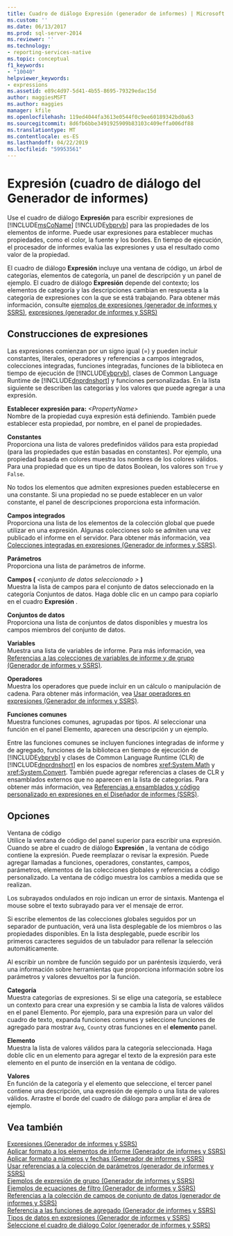 ```yaml
---
title: Cuadro de diálogo Expresión (generador de informes) | Microsoft Docs
ms.custom: ''
ms.date: 06/13/2017
ms.prod: sql-server-2014
ms.reviewer: ''
ms.technology:
- reporting-services-native
ms.topic: conceptual
f1_keywords:
- "10040"
helpviewer_keywords:
- expressions
ms.assetid: e89c4d97-5d41-4b55-8695-79329edac15d
author: maggiesMSFT
ms.author: maggies
manager: kfile
ms.openlocfilehash: 119ed4044fa3613e0544f0c9ee60189342bd0a63
ms.sourcegitcommit: 8d6fb6bbe3491925909b83103c409effa006df88
ms.translationtype: MT
ms.contentlocale: es-ES
ms.lasthandoff: 04/22/2019
ms.locfileid: "59953561"
---
```

# <a name="expression-dialog-box-report-builder"></a>Expresión (cuadro de diálogo del Generador de informes)
  Use el cuadro de diálogo **Expresión** para escribir expresiones de [!INCLUDE[msCoName](../includes/msconame-md.md)] [!INCLUDE[vbprvb](../includes/vbprvb-md.md)] para las propiedades de los elementos de informe. Puede usar expresiones para establecer muchas propiedades, como el color, la fuente y los bordes. En tiempo de ejecución, el procesador de informes evalúa las expresiones y usa el resultado como valor de la propiedad.  
  
 El cuadro de diálogo **Expresión** incluye una ventana de código, un árbol de categorías, elementos de categoría, un panel de descripción y un panel de ejemplo. El cuadro de diálogo **Expresión** depende del contexto; los elementos de categoría y las descripciones cambian en respuesta a la categoría de expresiones con la que se está trabajando. Para obtener más información, consulte [ejemplos de expresiones &#40;generador de informes y SSRS&#41;](report-design/expression-examples-report-builder-and-ssrs.md), [expresiones &#40;generador de informes y SSRS&#41;](report-design/expressions-report-builder-and-ssrs.md)  
  
## <a name="expression-constructs"></a>Construcciones de expresiones  
 Las expresiones comienzan por un signo igual (=) y pueden incluir constantes, literales, operadores y referencias a campos integrados, colecciones integradas, funciones integradas, funciones de la biblioteca en tiempo de ejecución de [!INCLUDE[vbprvb](../includes/vbprvb-md.md)], clases de Common Language Runtime de [!INCLUDE[dnprdnshort](../includes/dnprdnshort-md.md)] y funciones personalizadas. En la lista siguiente se describen las categorías y los valores que puede agregar a una expresión.  
  
 **Establecer expresión para:**  _\<PropertyName>_  
 Nombre de la propiedad cuya expresión está definiendo. También puede establecer esta propiedad, por nombre, en el panel de propiedades.  
  
 **Constantes**  
 Proporciona una lista de valores predefinidos válidos para esta propiedad (para las propiedades que están basadas en constantes). Por ejemplo, una propiedad basada en colores muestra los nombres de los colores válidos. Para una propiedad que es un tipo de datos Boolean, los valores son `True` y `False`.  
  
 No todos los elementos que admiten expresiones pueden establecerse en una constante. Si una propiedad no se puede establecer en un valor constante, el panel de descripciones proporciona esta información.  
  
 **Campos integrados**  
 Proporciona una lista de los elementos de la colección global que puede utilizar en una expresión. Algunas colecciones solo se admiten una vez publicado el informe en el servidor. Para obtener más información, vea [Colecciones integradas en expresiones &#40;Generador de informes y SSRS&#41;](report-design/built-in-collections-in-expressions-report-builder.md).  
  
 **Parámetros**  
 Proporciona una lista de parámetros de informe.  
  
 **Campos (**  _\<conjunto de datos seleccionado >_ **)**  
 Muestra la lista de campos para el conjunto de datos seleccionado en la categoría Conjuntos de datos. Haga doble clic en un campo para copiarlo en el cuadro **Expresión** .  
  
 **Conjuntos de datos**  
 Proporciona una lista de conjuntos de datos disponibles y muestra los campos miembros del conjunto de datos.  
  
 **Variables**  
 Muestra una lista de variables de informe. Para más información, vea [Referencias a las colecciones de variables de informe y de grupo &#40;Generador de informes y SSRS&#41;](report-design/built-in-collections-report-and-group-variables-references-report-builder.md).  
  
 **Operadores**  
 Muestra los operadores que puede incluir en un cálculo o manipulación de cadena. Para obtener más información, vea [Usar operadores en expresiones &#40;Generador de informes y SSRS&#41;](report-design/operators-in-expressions-report-builder-and-ssrs.md).  
  
 **Funciones comunes**  
 Muestra funciones comunes, agrupadas por tipos. Al seleccionar una función en el panel Elemento, aparecen una descripción y un ejemplo.  
  
 Entre las funciones comunes se incluyen funciones integradas de informe y de agregado, funciones de la biblioteca en tiempo de ejecución de [!INCLUDE[vbprvb](../includes/vbprvb-md.md)] y clases de Common Language Runtime (CLR) de [!INCLUDE[dnprdnshort](../includes/dnprdnshort-md.md)] en los espacios de nombres <xref:System.Math> y <xref:System.Convert>. También puede agregar referencias a clases de CLR y ensamblados externos que no aparecen en la lista de categorías. Para obtener más información, vea [Referencias a ensamblados y código personalizado en expresiones en el Diseñador de informes &#40;SSRS&#41;](report-design/custom-code-and-assembly-references-in-expressions-in-report-designer-ssrs.md).  
  
## <a name="options"></a>Opciones  
 Ventana de código  
 Utilice la ventana de código del panel superior para escribir una expresión. Cuando se abre el cuadro de diálogo **Expresión** , la ventana de código contiene la expresión. Puede reemplazar o revisar la expresión. Puede agregar llamadas a funciones, operadores, constantes, campos, parámetros, elementos de las colecciones globales y referencias a código personalizado. La ventana de código muestra los cambios a medida que se realizan.  
  
 Los subrayados ondulados en rojo indican un error de sintaxis. Mantenga el mouse sobre el texto subrayado para ver el mensaje de error.  
  
 Si escribe elementos de las colecciones globales seguidos por un separador de puntuación, verá una lista desplegable de los miembros o las propiedades disponibles. En la lista desplegable, puede escribir los primeros caracteres seguidos de un tabulador para rellenar la selección automáticamente.  
  
 Al escribir un nombre de función seguido por un paréntesis izquierdo, verá una información sobre herramientas que proporciona información sobre los parámetros y valores devueltos por la función.  
  
 **Categoría**  
 Muestra categorías de expresiones. Si se elige una categoría, se establece un contexto para crear una expresión y se cambia la lista de valores válidos en el panel Elemento. Por ejemplo, para una expresión para un valor del cuadro de texto, expanda funciones comunes y seleccione funciones de agregado para mostrar `Avg`, `Count`y otras funciones en el **elemento** panel.  
  
 **Elemento**  
 Muestra la lista de valores válidos para la categoría seleccionada. Haga doble clic en un elemento para agregar el texto de la expresión para este elemento en el punto de inserción en la ventana de código.  
  
 **Valores**  
 En función de la categoría y el elemento que seleccione, el tercer panel contiene una descripción, una expresión de ejemplo o una lista de valores válidos. Arrastre el borde del cuadro de diálogo para ampliar el área de ejemplo.  
  
## <a name="see-also"></a>Vea también  
 [Expresiones &#40;Generador de informes y SSRS&#41;](report-design/expressions-report-builder-and-ssrs.md)   
 [Aplicar formato a los elementos de informe &#40;Generador de informes y SSRS&#41;](report-design/formatting-report-items-report-builder-and-ssrs.md)   
 [Aplicar formato a números y fechas &#40;Generador de informes y SSRS&#41;](report-design/formatting-numbers-and-dates-report-builder-and-ssrs.md)   
 [Usar referencias a la colección de parámetros &#40;generador de informes y SSRS&#41;](report-design/built-in-collections-parameters-collection-references-report-builder.md)   
 [Ejemplos de expresión de grupo &#40;Generador de informes y SSRS&#41;](report-design/group-expression-examples-report-builder-and-ssrs.md)   
 [Ejemplos de ecuaciones de filtro &#40;Generador de informes y SSRS&#41;](report-design/filter-equation-examples-report-builder-and-ssrs.md)   
 [Referencias a la colección de campos de conjunto de datos &#40;generador de informes y SSRS&#41;](report-design/built-in-collections-dataset-fields-collection-references-report-builder.md)   
 [Referencia a las funciones de agregado &#40;Generador de informes y SSRS&#41;](report-design/report-builder-functions-aggregate-functions-reference.md)   
 [Tipos de datos en expresiones &#40;Generador de informes y SSRS&#41;](report-design/data-types-in-expressions-report-builder-and-ssrs.md)   
 [Seleccione el cuadro de diálogo Color &#40;generador de informes y SSRS&#41;](../../2014/reporting-services/select-color-dialog-box-report-builder-and-ssrs.md)  
  
  
